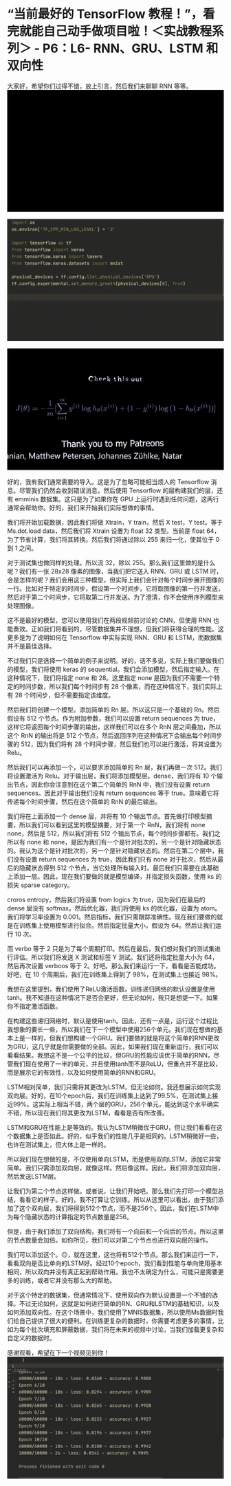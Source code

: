 # “当前最好的 TensorFlow 教程！”，看完就能自己动手做项目啦！＜实战教程系列＞ - P6：L6- RNN、GRU、LSTM 和双向性 

大家好，希望你们过得不错，放上引言，然后我们来聊聊 RNN 等等。![](img/7a25be1c8cdf0d1403f6e221e59c1458_1.png)

![](img/7a25be1c8cdf0d1403f6e221e59c1458_2.png)

![](img/7a25be1c8cdf0d1403f6e221e59c1458_3.png)

好的，我有我们通常需要的导入。这是为了忽略可能相当烦人的 Tensorflow 消息。尽管我们仍然会收到错误消息，然后使用 Tensorflow 的层构建我们的层，还有 emminis 数据集。这只是为了如果你在 GPU 上运行时遇到任何问题，这两行通常会帮助你。好的，我们来开始我们实际想做的事情。

我们将开始加载数据，因此我们将做 Xtrain，Y train，然后 X test，Y test。等于 Ms.dot.load data，然后我们将 Xtrain 设置为 float 32 类型。当前是 float 64，为了节省计算，我们将其转换。然后我们将通过除以 255 来归一化，使其位于 0 到 1 之间。

对于测试集也做同样的处理。所以流 32，除以 255。那么我们这里做的是什么呢？我们有一张 28x28 像素的图像，当我们把它送入 RNN、GRU 或 LSTM 时，会是怎样的呢？我们会用这三种模型，但实际上我们会针对每个时间步展开图像的一行。比如对于特定的时间步，假设第一个时间步，它将取图像的第一行并发送，然后对于第二个时间步，它将取第二行并发送。为了澄清，你不会使用序列模型来处理图像。

这不是最好的模型，您可以使用我们在两段视频前讨论的 CNN，但使用 RNN 也能奏效。正如我们将看到的，尽管数据集并不理想，但我们将获得合理的性能。这更多是为了说明如何在 Tensorflow 中实际实现 RNN、GRU 和 LSTM，而数据集并不是最佳选择。

不过我们只是选择一个简单的例子来说明。好的，话不多说，实际上我们要做我们的模型，我们将使用 keras 的 sequential。我们会添加模型，然后指定输入。在这种情况下，我们将指定 none 和 28。这里指定 none 是因为我们不需要一个特定的时间步数，所以我们每个时间步有 28 个像素，而在这种情况下，我们实际上有 28 个时间步，但不需要指定该维度。

然后我们将创建一个模型。添加简单的 Rn 层。所以这只是一个基础的 Rn。然后假设有 512 个节点。作为附加参数，我们可以设置 return sequences 为 true，这样它将返回每个时间步骤的输出，这样我们可以在多个 RnN 层之间叠加，所以这个 RnN 的输出将是 512 个节点，然后返回序列在这种情况下会输出每个时间步骤的 512，因为我们将有 28 个时间步骤，然后我们也可以进行激活，将其设置为 Relu。

然后我们可以再添加一个，可以要求添加简单的 Rn 层，我们再做一次 512。我们将设置激活为 Relu。对于输出层，我们将添加模型层。dense，我们将有 10 个输出节点，因此你会注意到在这个第二个简单的 RnN 中，我们没有设置 return sequences。因此对于输出我们没有 return sequences 等于 true。意味着它将传递每个时间步骤，然后在这个简单的 RnN 的最后输出。

我们将在上面添加一个 dense 层，并将有 10 个输出节点。首先做打印模型摘要，所以我们可以看到这里的模型摘要，对于第一个 RnN，我们将有 none none，然后是 512，所以我们将有 512 个输出节点，每个时间步骤都有。我们之所以有 none 和 none，是因为我们有一个是针对批次的，另一个是针对隐藏状态的。我认为这个是针对批次的，另一个是针对隐藏状态的。然后在第二个层中，我们没有设置 return sequences 为 true，因此我们只有 none 对于批次，然后从最后的隐藏状态得到 512 个节点，当它处理所有输入时。最后我们只需要在此基础上添加一层。因此，现在我们要做的就是模型编译，并指定损失函数，使用 ks 的损失 sparse category。

croros entropy，然后我们将设置 from logics 为 true，因为我们在最后的 dense 层没有 softmax。然后优化器，我们将使用 ks 的优化器，设置为 atom。我们将学习率设置为 0.001。然后指标，我们只需跟踪准确性。现在我们要做的就是在训练集上使用模型进行拟合。然后指定批量大小，假设为 64。然后让我们运行 10 次。

而 verbo 等于 2 只是为了每个周期打印。然后在最后，我们想对我们的测试集进行评估。所以我们将发送 X 测试和标签 Y 测试。我们还将指定批量大小为 64，然后再次设置 verboos 等于 2。好吧。那么我们来运行一下，看看是否能成功。好吧，在 10 个周期后，我们在训练集上得到了 98%，在测试集上也接近 98%。

我想在这里提到，我们使用了ReLU激活函数。训练递归网络的默认设置是使用tanh。我不知道在这种情况下是否会更好，但无论如何，我只是想提一下。如果你不指定激活函数。

在构建这些递归网络时，默认是使用tanh。因此，还有一点是，运行这个过程比我想象的要长一些，所以我们在下一个模型中使用256个单元。我们现在想做的基本上是一样的，但我们想构建一个GRU。我们要做的就是将这个简单的RNN更改为GRU，这几乎就是你需要做的全部。因此，如果我们现在重新运行，我们可以看看结果。我想这不是一个公平的比较，但GRU的性能应该优于简单的RNN，尽管我们现在使用了一半的单元，并且使用tanh而不是ReLU，但重点并不是比较，而是展示它的有效性，以及如何使用简单的RNN和GRU。

LSTM相对简单，我们只需将其更改为LSTM，但无论如何。我还想展示如何实现双向层。好的，在10个epoch后，我们在训练集上达到了99.5%，在测试集上接近99%。这实际上相当不错，两个层的GRU，256个单元，能达到这个水平确实不错，所以现在我们将其更改为LSTM，看看是否有所改善。

LSTM和GRU在性能上是等效的。我认为LSTM稍微优于GRU，但让我们看看在这个数据集上是否如此。好的，似乎我们的性能几乎是相同的。LSTM稍微好一些，也许在测试集上，但大体上是一样的。

所以我们现在想做的是，不仅使用单向LSTM，而是使用双向LSTM，添加它非常简单。我们只需添加双向层，就像这样。然后像这样。因此，我们将添加双向层，然后发送LSTM层。

让我们为第二个节点这样做。或者说，让我们开始吧。那么我们先打印一个模型总结，看看它的样子。好的，我不打算让它训练。所以从这里可以看出，由于我们添加了这个双向层，我们将得到512个节点，而不是256个。因此，我们在LSTM中为每个隐藏状态的计算指定的节点数量是256。

但是，由于我们添加了双向结构，我们将有一个向前和一个向后的节点。所以这里的节点数量会加倍。如你所见，我们可以对第二个节点也进行双向层的操作。

我们可以添加这个。😔，就在这里，这也将有512个节点。那么我们来运行一下，看看双向是否比单向的LSTM好。经过10个epoch，我们看到性能与单向使用基本相同，所以双向并没有真正起到帮助作用。我也不太确定为什么，可能只是需要更多的训练，或者它并没有那么大的帮助。

对于这个特定的数据集，但通常情况下，使用双向作为默认设置是一个不错的选择。不过无论如何，这就是如何进行简单的RN、GRU和LSTM的基础知识，以及如何添加双向性。在这个场景中，我们使用了MNIS数据集，所以使用Ms数据时我们给自己提供了很大的便利。在训练更复杂的数据时，你需要考虑更多的事情，比如为每个批次填充和屏蔽数据，我们将在未来的视频中讨论，当我们加载更复杂和自定义的数据时。

感谢观看，希望在下一个视频见到你！![](img/7a25be1c8cdf0d1403f6e221e59c1458_5.png)
